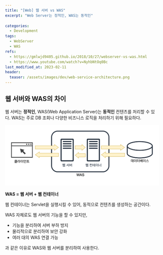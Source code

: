 ```yaml
---
title: "[Web] 웹 서버 vs WAS"
excerpt: "Web Server는 정적인, WAS는 동적인"

categories:
  - Development
tags:
  - WebServer
  - WAS
refs:
  - https://gmlwjd9405.github.io/2018/10/27/webserver-vs-was.html
  - https://www.youtube.com/watch?v=NyhbNtOq0Bc
last_modified_at: 2023-02-11
header:
  teaser: /assets/images/dev/web-service-architecture.png
---
```


## 웹 서버와 WAS의 차이

웹 서버는 **정적인**, WAS(Web Application Server)는 **동적인** 컨텐츠를 처리할 수 있다. 
WAS는 주로 DB 조회나 다양한 비즈니스 로직을 처리하기 위해 필요하다.

![web-service-architecture](/assets/images/dev/web-service-architecture.png)

**WAS = 웹 서버 + 웹 컨테이너**

웹 컨테이너는 Servlet을 실행시킬 수 있어, 동적으로 컨텐츠를 생성하는 공간이다.

WAS 자체로도 웹 서버의 기능을 할 수 있지만,

- 기능을 분리하여 서버 부하 방지
- 물리적으로 분리하여 보안 강화
- 여러 대의 WAS 연결 가능

과 같은 이유로 WAS와 웹 서버를 분리하여 사용한다.
